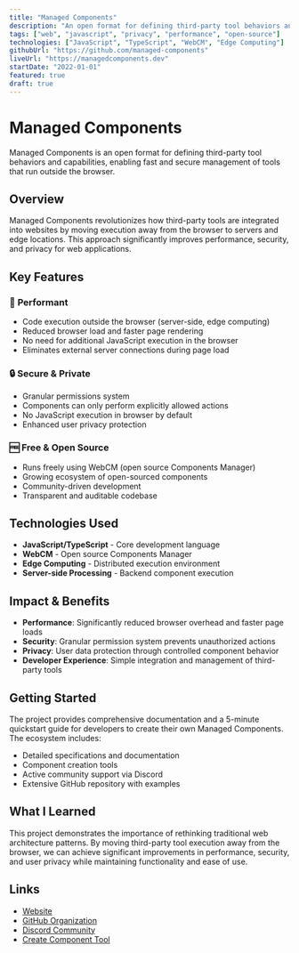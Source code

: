 ```yaml
---
title: "Managed Components"
description: "An open format for defining third-party tool behaviors and capabilities, allowing fast and secure management of tools"
tags: ["web", "javascript", "privacy", "performance", "open-source"]
technologies: ["JavaScript", "TypeScript", "WebCM", "Edge Computing"]
githubUrl: "https://github.com/managed-components"
liveUrl: "https://managedcomponents.dev"
startDate: "2022-01-01"
featured: true
draft: true
---
```


# Managed Components

Managed Components is an open format for defining third-party tool behaviors and capabilities, enabling fast and secure management of tools that run outside the browser.

## Overview

Managed Components revolutionizes how third-party tools are integrated into websites by moving execution away from the browser to servers and edge locations. This approach significantly improves performance, security, and privacy for web applications.

## Key Features

### 🚀 **Performant**
- Code execution outside the browser (server-side, edge computing)
- Reduced browser load and faster page rendering
- No need for additional JavaScript execution in the browser
- Eliminates external server connections during page load

### 🔒 **Secure & Private**
- Granular permissions system
- Components can only perform explicitly allowed actions
- No JavaScript execution in browser by default
- Enhanced user privacy protection

### 🆓 **Free & Open Source**
- Runs freely using WebCM (open source Components Manager)
- Growing ecosystem of open-sourced components
- Community-driven development
- Transparent and auditable codebase

## Technologies Used

- **JavaScript/TypeScript** - Core development language
- **WebCM** - Open source Components Manager
- **Edge Computing** - Distributed execution environment
- **Server-side Processing** - Backend component execution

## Impact & Benefits

- **Performance**: Significantly reduced browser overhead and faster page loads
- **Security**: Granular permission system prevents unauthorized actions
- **Privacy**: User data protection through controlled component behavior
- **Developer Experience**: Simple integration and management of third-party tools

## Getting Started

The project provides comprehensive documentation and a 5-minute quickstart guide for developers to create their own Managed Components. The ecosystem includes:

- Detailed specifications and documentation
- Component creation tools
- Active community support via Discord
- Extensive GitHub repository with examples

## What I Learned

This project demonstrates the importance of rethinking traditional web architecture patterns. By moving third-party tool execution away from the browser, we can achieve significant improvements in performance, security, and user privacy while maintaining functionality and ease of use.

## Links

- [Website](https://managedcomponents.dev)
- [GitHub Organization](https://github.com/managed-components)
- [Discord Community](https://discord.gg/2TRr6nSxdd)
- [Create Component Tool](https://github.com/managed-components/create-managed-component)
